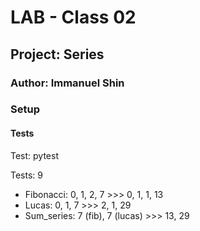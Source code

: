 # LAB - Class 02

## Project: Series

### Author: Immanuel Shin

### Setup

#### Tests

Test: pytest

Tests: 9

- Fibonacci: 0, 1, 2, 7 >>> 0, 1, 1, 13
- Lucas: 0, 1, 7 >>> 2, 1, 29
- Sum_series: 7 (fib), 7 (lucas) >>> 13, 29